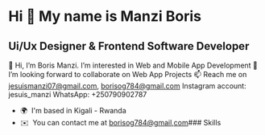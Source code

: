 Hi 👋 My name is Manzi Boris
============================

Ui/Ux Designer & Frontend Software Developer
--------------------------------------------

👋 Hi, I’m Boris Manzi. I’m interested in Web and Mobile App Development 🌱 I’m looking forward to collaborate on Web App Projects 📫 Reach me on jesuismanzi07@gmail.com, borisog784@gmail.com Instagram account: jesuis\_manzi WhatsApp: +250790902787

*   🌍  I'm based in Kigali - Rwanda
*   ✉️  You can contact me at [borisog784@gmail,com](mailto:borisog784@gmail,com)### Skills<p align="left">
